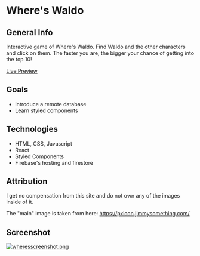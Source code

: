# Where's Waldo

## General Info

Interactive game of Where's Waldo. Find Waldo and the other characters and click on them. The faster you are, the bigger your chance of getting into the top 10!

[Live Preview](https://where-s-waldo-455f0.web.app/)

## Goals

- Introduce a remote database
- Learn styled components

## Technologies

- HTML, CSS, Javascript
- React
- Styled Components
- Firebase's hosting and firestore

## Attribution

I get no compensation from this site and do not own any of the images inside of it.

The "main" image is taken from here: https://pxlcon.jimmysomething.com/

## Screenshot

[![wheresscreenshot.png](https://i.postimg.cc/Hs7SmBfk/wheresscreenshot.png)](https://postimg.cc/svsP99jk)

